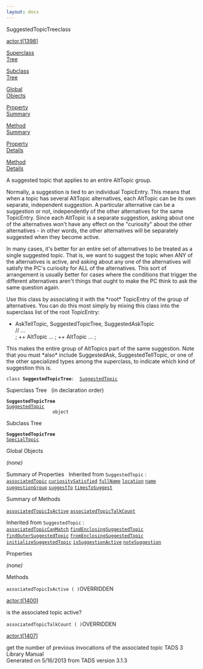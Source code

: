```yaml
---
layout: docs
---
```

<span class="title">SuggestedTopicTree</span><span class="type">class</span>

[actor.t](../file/actor.t.html)\[[1398](../source/actor.t.html#1398)\]

[Superclass  
Tree](#_SuperClassTree_)

[Subclass  
Tree](#_SubClassTree_)

[Global  
Objects](#_ObjectSummary_)

[Property  
Summary](#_PropSummary_)

[Method  
Summary](#_MethodSummary_)

[Property  
Details](#_Properties_)

[Method  
Details](#_Methods_)



A suggested topic that applies to an entire AltTopic group.

Normally, a suggestion is tied to an individual TopicEntry. This means
that when a topic has several AltTopic alternatives, each AltTopic can
be its own separate, independent suggestion. A particular alternative
can be a suggestion or not, independently of the other alternatives for
the same TopicEntry. Since each AltTopic is a separate suggestion,
asking about one of the alternatives won't have any effect on the
"curiosity" about the other alternatives - in other words, the other
alternatives will be separately suggested when they become active.

In many cases, it's better for an entire set of alternatives to be
treated as a single suggested topic. That is, we want to suggest the
topic when ANY of the alternatives is active, and asking about any one
of the alternatives will satisfy the PC's curiosity for ALL of the
alternatives. This sort of arrangement is usually better for cases where
the conditions that trigger the different alternatives aren't things
that ought to make the PC think to ask the same question again.

Use this class by associating it with the \*root\* TopicEntry of the
group of alternatives. You can do this most simply by mixing this class
into the superclass list of the root TopicEntry:

  
+ AskTellTopic, SuggestedTopicTree, SuggestedAskTopic  
// ...  
; ++ AltTopic ... ; ++ AltTopic ... ;

This makes the entire group of AltTopics part of the same suggestion.
Note that you must \*also\* include SuggestedAsk, SuggestedTellTopic, or
one of the other specialized types among the superclass, to indicate
which kind of suggestion this is.

`class `**`SuggestedTopicTree`**` :   `[`SuggestedTopic`](../object/SuggestedTopic.html)



<span id="_SuperClassTree_"></span>



<span class="hdln">Superclass Tree</span>   (in declaration order)



**`SuggestedTopicTree`**  
[`SuggestedTopic`](../object/SuggestedTopic.html)  
`                 object`  
<span id="_SubClassTree_"></span>



<span class="hdln">Subclass Tree</span>  



**`SuggestedTopicTree`**  
[`SpecialTopic`](../object/SpecialTopic.html)  
<span id="_ObjectSummary_"></span>



<span class="hdln">Global Objects</span>  



*(none)* <span id="_PropSummary_"></span>



<span class="hdln">Summary of Properties</span>  
Inherited from `SuggestedTopic` :  
[`associatedTopic`](../object/SuggestedTopic.html#associatedTopic) [`curiositySatisfied`](../object/SuggestedTopic.html#curiositySatisfied) [`fullName`](../object/SuggestedTopic.html#fullName) [`location`](../object/SuggestedTopic.html#location) [`name`](../object/SuggestedTopic.html#name) [`suggestionGroup`](../object/SuggestedTopic.html#suggestionGroup) [`suggestTo`](../object/SuggestedTopic.html#suggestTo) [`timesToSuggest`](../object/SuggestedTopic.html#timesToSuggest)

<span id="_MethodSummary_"></span>



<span class="hdln">Summary of Methods</span>  



[`associatedTopicIsActive`](#associatedTopicIsActive) [`associatedTopicTalkCount`](#associatedTopicTalkCount)

Inherited from `SuggestedTopic` :  
[`associatedTopicCanMatch`](../object/SuggestedTopic.html#associatedTopicCanMatch) [`findEnclosingSuggestedTopic`](../object/SuggestedTopic.html#findEnclosingSuggestedTopic) [`findOuterSuggestedTopic`](../object/SuggestedTopic.html#findOuterSuggestedTopic) [`fromEnclosingSuggestedTopic`](../object/SuggestedTopic.html#fromEnclosingSuggestedTopic) [`initializeSuggestedTopic`](../object/SuggestedTopic.html#initializeSuggestedTopic) [`isSuggestionActive`](../object/SuggestedTopic.html#isSuggestionActive) [`noteSuggestion`](../object/SuggestedTopic.html#noteSuggestion)

<span id="_Properties_"></span>



<span class="hdln">Properties</span>  



*(none)* <span id="_Methods_"></span>



<span class="hdln">Methods</span>  



<span id="associatedTopicIsActive"></span>

`associatedTopicIsActive ( )`<span class="rem">OVERRIDDEN</span>

[actor.t](../file/actor.t.html)\[[1400](../source/actor.t.html#1400)\]



is the associated topic active?



<span id="associatedTopicTalkCount"></span>

`associatedTopicTalkCount ( )`<span class="rem">OVERRIDDEN</span>

[actor.t](../file/actor.t.html)\[[1407](../source/actor.t.html#1407)\]



get the number of previous invocations of the associated topic
TADS 3 Library Manual  
Generated on 5/16/2013 from TADS version 3.1.3


